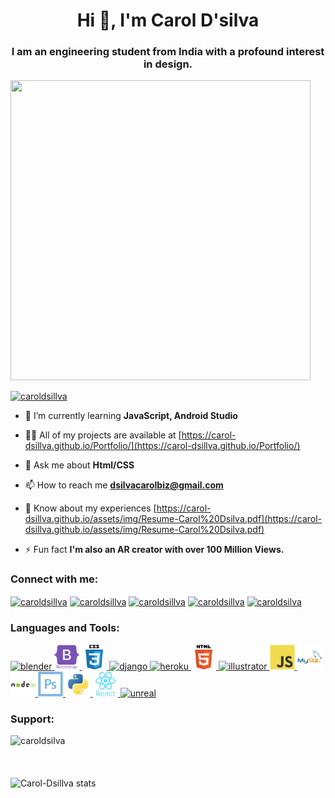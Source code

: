 <h1 align="center">Hi 👋, I'm Carol D'silva</h1>
<h3 align="center">I am an engineering student from India with a profound interest in design.</h3>
<img src="https://giphy.com/embed/4R9iPofhP6lQzmTlhA" width="480" height="480" frameBorder="0" class="giphy-embed" allowFullScreen></iframe><p><a href="https://giphy.com/gifs/happy-birthday-youre-awesome-you-are-on-your-4R9iPofhP6lQzmTlhA"></a></p>
<p align="left"> <a href="https://twitter.com/caroldsillva" target="blank"><img src="https://img.shields.io/twitter/follow/caroldsillva?logo=twitter&style=for-the-badge" alt="caroldsillva" /></a> </p>

- 🌱 I’m currently learning **JavaScript, Android Studio**

- 👨‍💻 All of my projects are available at [https://carol-dsillva.github.io/Portfolio/](https://carol-dsillva.github.io/Portfolio/)

- 💬 Ask me about **Html/CSS**

- 📫 How to reach me **dsilvacarolbiz@gmail.com**

- 📄 Know about my experiences [https://carol-dsillva.github.io/assets/img/Resume-Carol%20Dsilva.pdf](https://carol-dsillva.github.io/assets/img/Resume-Carol%20Dsilva.pdf)

- ⚡ Fun fact **I'm also an AR creator with over 100 Million Views.**

<h3 align="left">Connect with me:</h3>
<p align="left">
<a href="https://twitter.com/caroldsillva" target="blank"><img align="center" src="https://raw.githubusercontent.com/rahuldkjain/github-profile-readme-generator/master/src/images/icons/Social/twitter.svg" alt="caroldsillva" height="30" width="40" /></a>
<a href="https://linkedin.com/in/caroldsillva" target="blank"><img align="center" src="https://raw.githubusercontent.com/rahuldkjain/github-profile-readme-generator/master/src/images/icons/Social/linked-in-alt.svg" alt="caroldsillva" height="30" width="40" /></a>
<a href="https://fb.com/caroldsillva" target="blank"><img align="center" src="https://raw.githubusercontent.com/rahuldkjain/github-profile-readme-generator/master/src/images/icons/Social/facebook.svg" alt="caroldsillva" height="30" width="40" /></a>
<a href="https://instagram.com/caroldsillva" target="blank"><img align="center" src="https://raw.githubusercontent.com/rahuldkjain/github-profile-readme-generator/master/src/images/icons/Social/instagram.svg" alt="caroldsillva" height="30" width="40" /></a>
<a href="https://www.youtube.com/c/caroldsilva" target="blank"><img align="center" src="https://raw.githubusercontent.com/rahuldkjain/github-profile-readme-generator/master/src/images/icons/Social/youtube.svg" alt="caroldsilva" height="30" width="40" /></a>
</p>

<h3 align="left">Languages and Tools:</h3>
<p align="left"> <a href="https://www.blender.org/" target="_blank" rel="noreferrer"> <img src="https://download.blender.org/branding/community/blender_community_badge_white.svg" alt="blender" width="40" height="40"/> </a> <a href="https://getbootstrap.com" target="_blank" rel="noreferrer"> <img src="https://raw.githubusercontent.com/devicons/devicon/master/icons/bootstrap/bootstrap-plain-wordmark.svg" alt="bootstrap" width="40" height="40"/> </a> <a href="https://www.w3schools.com/css/" target="_blank" rel="noreferrer"> <img src="https://raw.githubusercontent.com/devicons/devicon/master/icons/css3/css3-original-wordmark.svg" alt="css3" width="40" height="40"/> </a> <a href="https://www.djangoproject.com/" target="_blank" rel="noreferrer"> <img src="https://cdn.worldvectorlogo.com/logos/django.svg" alt="django" width="40" height="40"/> </a> <a href="https://heroku.com" target="_blank" rel="noreferrer"> <img src="https://www.vectorlogo.zone/logos/heroku/heroku-icon.svg" alt="heroku" width="40" height="40"/> </a> <a href="https://www.w3.org/html/" target="_blank" rel="noreferrer"> <img src="https://raw.githubusercontent.com/devicons/devicon/master/icons/html5/html5-original-wordmark.svg" alt="html5" width="40" height="40"/> </a> <a href="https://www.adobe.com/in/products/illustrator.html" target="_blank" rel="noreferrer"> <img src="https://www.vectorlogo.zone/logos/adobe_illustrator/adobe_illustrator-icon.svg" alt="illustrator" width="40" height="40"/> </a> <a href="https://developer.mozilla.org/en-US/docs/Web/JavaScript" target="_blank" rel="noreferrer"> <img src="https://raw.githubusercontent.com/devicons/devicon/master/icons/javascript/javascript-original.svg" alt="javascript" width="40" height="40"/> </a> <a href="https://www.mysql.com/" target="_blank" rel="noreferrer"> <img src="https://raw.githubusercontent.com/devicons/devicon/master/icons/mysql/mysql-original-wordmark.svg" alt="mysql" width="40" height="40"/> </a> <a href="https://nodejs.org" target="_blank" rel="noreferrer"> <img src="https://raw.githubusercontent.com/devicons/devicon/master/icons/nodejs/nodejs-original-wordmark.svg" alt="nodejs" width="40" height="40"/> </a> <a href="https://www.photoshop.com/en" target="_blank" rel="noreferrer"> <img src="https://raw.githubusercontent.com/devicons/devicon/master/icons/photoshop/photoshop-line.svg" alt="photoshop" width="40" height="40"/> </a> <a href="https://www.python.org" target="_blank" rel="noreferrer"> <img src="https://raw.githubusercontent.com/devicons/devicon/master/icons/python/python-original.svg" alt="python" width="40" height="40"/> </a> <a href="https://reactjs.org/" target="_blank" rel="noreferrer"> <img src="https://raw.githubusercontent.com/devicons/devicon/master/icons/react/react-original-wordmark.svg" alt="react" width="40" height="40"/> </a> <a href="https://unrealengine.com/" target="_blank" rel="noreferrer"> <img src="https://raw.githubusercontent.com/kenangundogan/fontisto/036b7eca71aab1bef8e6a0518f7329f13ed62f6b/icons/svg/brand/unreal-engine.svg" alt="unreal" width="40" height="40"/> </a> </p>

<h3 align="left">Support:</h3>
<p><a href="https://www.buymeacoffee.com/caroldsilva"> <img align="left" src="https://cdn.buymeacoffee.com/buttons/v2/default-yellow.png" height="50" width="210" alt="caroldsilva" /></a></p><br><br><br><br>

<img src="https://github-readme-stats.vercel.app/api?username=Carol-Dsillva&&show_icons=true&title_color=ffffff&icon_color=bb2acf&text_color=daf7dc&bg_color=151515" alt="Carol-Dsillva stats" />

